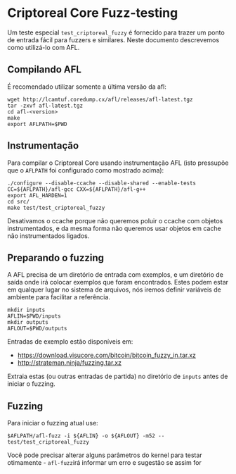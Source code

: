 Criptoreal Core Fuzz-testing
==========================

Um teste especial `test_criptoreal_fuzzy` é fornecido para trazer um ponto de entrada fácil para fuzzers e similares. Neste documento descrevemos como utilizá-lo com AFL.

Compilando AFL
-------------

É recomendado utilizar somente a última versão da afl:
```
wget http://lcamtuf.coredump.cx/afl/releases/afl-latest.tgz
tar -zxvf afl-latest.tgz
cd afl-<version>
make
export AFLPATH=$PWD
```

Instrumentação
----------------

Para compilar o Criptoreal Core usando instrumentação AFL (isto pressupõe que o `AFLPATH` foi configurado como mostrado acima):
```
./configure --disable-ccache --disable-shared --enable-tests CC=${AFLPATH}/afl-gcc CXX=${AFLPATH}/afl-g++
export AFL_HARDEN=1
cd src/
make test/test_criptoreal_fuzzy
```
Desativamos o ccache porque não queremos poluir o ccache com objetos instrumentados, e da mesma forma não queremos usar objetos em cache não instrumentados ligados.

Preparando o fuzzing
------------------

A AFL precisa de um diretório de entrada com exemplos, e um diretório de saída onde irá colocar exemplos que foram encontrados. Estes podem estar em qualquer lugar no sistema de arquivos, nós iremos definir variáveis de ambiente para facilitar a referência.

```
mkdir inputs
AFLIN=$PWD/inputs
mkdir outputs
AFLOUT=$PWD/outputs
```

Entradas de exemplo estão disponíveis em:

- https://download.visucore.com/bitcoin/bitcoin_fuzzy_in.tar.xz
- http://strateman.ninja/fuzzing.tar.xz

Extraia estas (ou outras entradas de partida) no diretório de `inputs` antes de iniciar o fuzzing.

Fuzzing
--------

Para iniciar o fuzzing atual use:
```
$AFLPATH/afl-fuzz -i ${AFLIN} -o ${AFLOUT} -m52 -- test/test_criptoreal_fuzzy
```

Você pode precisar alterar alguns parâmetros do kernel para testar otimamente - `afl-fuzz`irá informar um erro e sugestão se assim for
